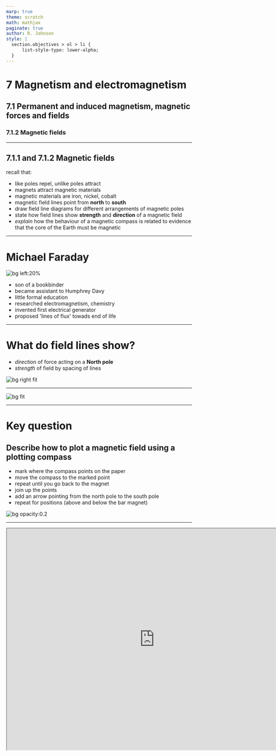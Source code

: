 ```yaml
---
marp: true
theme: scratch
math: mathjax
paginate: true
author: R. Johnson
style: |
  section.objectives > ol > li {
      list-style-type: lower-alpha;
  }
---
```


# 7 Magnetism and electromagnetism

## 7.1 Permanent and induced magnetism, magnetic forces and fields

### 7.1.2 Magnetic fields

---

## 7.1.1 and 7.1.2 Magnetic fields

recall that:

- like poles repel, unlike poles attract
- magnets attract magnetic materials
- magnetic materials are iron, nickel, cobalt
- magnetic field lines point from **north** to **south**
- draw field line diagrams for different arrangements of magnetic poles
- state how field lines show **strength** and **direction** of a magnetic field
- _explain_ how the behaviour of a magnetic compass is related to evidence that the core of the Earth must be magnetic

---

# Michael Faraday

![bg left:20%](https://upload.wikimedia.org/wikipedia/commons/d/da/Michael_Faraday_%281791-1867%29.jpg)

- son of a bookbinder
- became assistant to Humphrey Davy
- little formal education
- researched electromagnetism, chemistry
- invented first electrical generator
- proposed 'lines of flux' towads end of life

---

# What do field lines show?

- _direction_ of force acting on a **North pole**
- _strength_ of field by spacing of lines

![bg right fit](http://i.stack.imgur.com/pDBTW.gif)

---

![bg fit](https://i.stack.imgur.com/fPX3f.png)

---

# Key question

## Describe how to plot a magnetic field using a plotting compass

- mark where the compass points on the paper
- move the compass to the marked point
- repeat until you go back to the magnet
- join up the points
- add an arrow pointing from the north pole to the south pole
- repeat for positions (above and below the bar magnet)

![bg opacity:0.2](http://i.stack.imgur.com/pDBTW.gif)

---

<iframe src="https://phet.colorado.edu/sims/cheerpj/faraday/latest/faraday.html?simulation=magnets-and-electromagnets"
        width="800"
        height="600"
        allowfullscreen>
</iframe>
